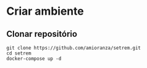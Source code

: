 # Criar ambiente

## Clonar repositório

```
git clone https://github.com/amioranza/setrem.git
cd setrem
docker-compose up -d
```
